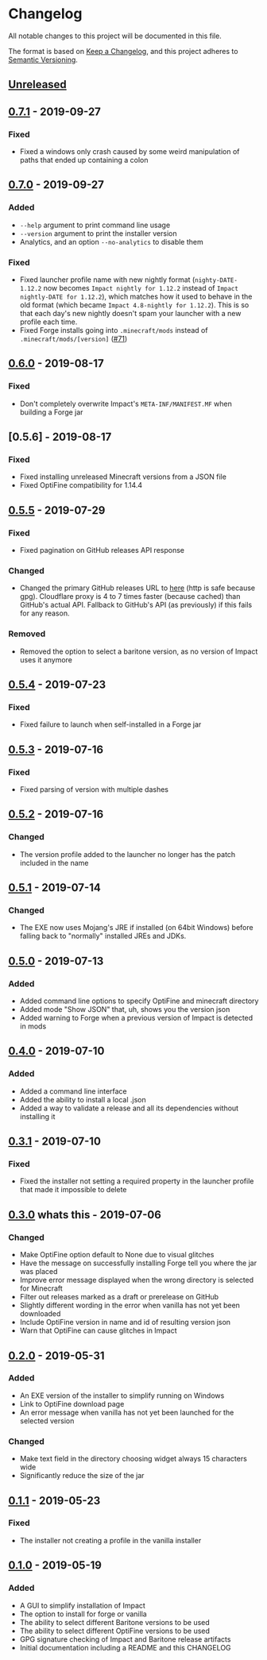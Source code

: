 # Changelog
All notable changes to this project will be documented in this file.

The format is based on [Keep a Changelog](https://keepachangelog.com/en/1.0.0/),
and this project adheres to [Semantic Versioning](https://semver.org/spec/v2.0.0.html).

## [Unreleased]

## [0.7.1] - 2019-09-27

### Fixed
- Fixed a windows only crash caused by some weird manipulation of paths that ended up containing a colon

## [0.7.0] - 2019-09-27

### Added
- `--help` argument to print command line usage
- `--version` argument to print the installer version
- Analytics, and an option `--no-analytics` to disable them

### Fixed
- Fixed launcher profile name with new nightly format (`nighty-DATE-1.12.2` now becomes `Impact nightly for 1.12.2` instead of `Impact nightly-DATE for 1.12.2`), which matches how it used to behave in the old format (which became `Impact 4.8-nightly for 1.12.2`). This is so that each day's new nightly doesn't spam your launcher with a new profile each time.
- Fixed Forge installs going into `.minecraft/mods` instead of `.minecraft/mods/[version]` ([#71](https://github.com/ImpactDevelopment/Installer/issues/71))

## [0.6.0] - 2019-08-17

### Fixed
- Don't completely overwrite Impact's `META-INF/MANIFEST.MF` when building a Forge jar

## [0.5.6] - 2019-08-17

### Fixed
- Fixed installing unreleased Minecraft versions from a JSON file
- Fixed OptiFine compatibility for 1.14.4

## [0.5.5] - 2019-07-29

### Fixed
- Fixed pagination on GitHub releases API response

### Changed
- Changed the primary GitHub releases URL to [here](http://impactclient.net/releases.json) (http is safe because gpg). Cloudflare proxy is 4 to 7 times faster (because cached) than GitHub's actual API. Fallback to GitHub's API (as previously) if this fails for any reason.

### Removed
- Removed the option to select a baritone version, as no version of Impact uses it anymore

## [0.5.4] - 2019-07-23

### Fixed
- Fixed failure to launch when self-installed in a Forge jar

## [0.5.3] - 2019-07-16

### Fixed
- Fixed parsing of version with multiple dashes

## [0.5.2] - 2019-07-16

### Changed
- The version profile added to the launcher no longer has the patch included in the name

## [0.5.1] - 2019-07-14

### Changed
- The EXE now uses Mojang's JRE if installed (on 64bit Windows) before falling back to "normally" installed JREs and JDKs.

## [0.5.0] - 2019-07-13

### Added
- Added command line options to specify OptiFine and minecraft directory
- Added mode "Show JSON" that, uh, shows you the version json
- Added warning to Forge when a previous version of Impact is detected in mods

## [0.4.0] - 2019-07-10

### Added
- Added a command line interface
- Added the ability to install a local .json
- Added a way to validate a release and all its dependencies without installing it

## [0.3.1] - 2019-07-10

### Fixed
- Fixed the installer not setting a required property in the launcher profile that made it impossible to delete

## [0.3.0] whats this - 2019-07-06

### Changed
- Make OptiFine option default to None due to visual glitches
- Have the message on successfully installing Forge tell you where the jar was placed
- Improve error message displayed when the wrong directory is selected for Minecraft
- Filter out releases marked as a draft or prerelease on GitHub
- Slightly different wording in the error when vanilla has not yet been downloaded
- Include OptiFine version in name and id of resulting version json
- Warn that OptiFine can cause glitches in Impact

## [0.2.0] - 2019-05-31

### Added
- An EXE version of the installer to simplify running on Windows
- Link to OptiFine download page
- An error message when vanilla has not yet been launched for the selected version

### Changed
- Make text field in the directory choosing widget always 15 characters wide
- Significantly reduce the size of the jar

## [0.1.1] - 2019-05-23

### Fixed
- The installer not creating a profile in the vanilla installer

## [0.1.0] - 2019-05-19

### Added
- A GUI to simplify installation of Impact
- The option to install for forge or vanilla
- The ability to select different Baritone versions to be used
- The ability to select different OptiFine versions to be used
- GPG signature checking of Impact and Baritone release artifacts
- Initial documentation including a README and this CHANGELOG

[Unreleased]: https://github.com/ImpactDevelopment/Installer/compare/0.7.1...HEAD
[0.7.1]: https://github.com/ImpactDevelopment/Installer/releases/tag/0.7.1]
[0.7.0]: https://github.com/ImpactDevelopment/Installer/releases/tag/0.7.0
[0.6.0]: https://github.com/ImpactDevelopment/Installer/releases/tag/0.6.0
[0.5.5]: https://github.com/ImpactDevelopment/Installer/releases/tag/0.5.5
[0.5.4]: https://github.com/ImpactDevelopment/Installer/releases/tag/0.5.4
[0.5.3]: https://github.com/ImpactDevelopment/Installer/releases/tag/0.5.3
[0.5.2]: https://github.com/ImpactDevelopment/Installer/releases/tag/0.5.2
[0.5.1]: https://github.com/ImpactDevelopment/Installer/releases/tag/0.5.1
[0.5.0]: https://github.com/ImpactDevelopment/Installer/releases/tag/0.5.0
[0.4.0]: https://github.com/ImpactDevelopment/Installer/releases/tag/0.4.0
[0.3.1]: https://github.com/ImpactDevelopment/Installer/releases/tag/0.3.1
[0.3.0]: https://github.com/ImpactDevelopment/Installer/releases/tag/0.3.0
[0.2.0]: https://github.com/ImpactDevelopment/Installer/releases/tag/0.2.0
[0.1.1]: https://github.com/ImpactDevelopment/Installer/releases/tag/0.1.1
[0.1.0]: https://github.com/ImpactDevelopment/Installer/releases/tag/0.1.0